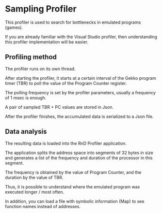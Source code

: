 # Sampling Profiler

This profiler is used to search for bottlenecks in emulated programs (games).

If you are already familiar with the Visual Studio profiler, then understanding this profiler implementation will be easier.

## Profiling method

The profiler runs on its own thread.

After starting the profiler, it starts at a certain interval of the Gekko program timer (TBR) to poll the value of the Program Counter register.

The polling frequency is set by the profiler parameters, usually a frequency of 1 msec is enough.

A pair of sampled TBR + PC values are stored in Json.

After the profiler finishes, the accumulated data is serialized to a Json file.

## Data analysis

The resulting data is loaded into the RnD Profiler application.

The application splits the address space into segments of 32 bytes in size and generates a list of the frequency and duration of the processor in this segment.

The frequency is obtained by the value of Program Counter, and the duration by the value of TBR.

Thus, it is possible to understand where the emulated program was executed longer / most often.

In addition, you can load a file with symbolic information (Map) to see function names instead of addresses.
